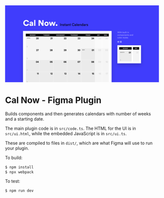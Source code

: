 ![Call Now Figma Plugin](./assets/cover.png)

# Cal Now - Figma Plugin
Builds components and then generates calendars with number of weeks and a starting date.

The main plugin code is in `src/code.ts`. The HTML for the UI is in
`src/ui.html`, while the embedded JavaScript is in `src/ui.ts`.

These are compiled to files in `dist/`, which are what Figma will use to run
your plugin.

To build:

    $ npm install
    $ npx webpack

To test:

    $ npm run dev